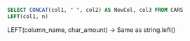 ```sql
SELECT CONCAT(col1, " ", col2) AS NewCol, col3 FROM CARS
LEFT(col1, n)
```

LEFT(column_name, char_amount) -> Same as string.left()